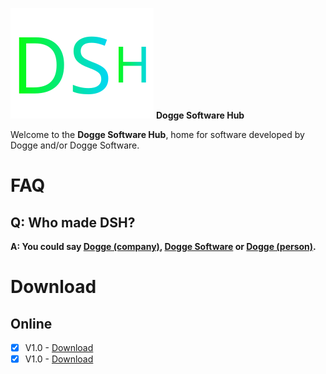 ![image](https://raw.githubusercontent.com/dogge-software/dogge-software-hub/bd88526152a308ddc6363406ac66526078582498/DSH%20Logo.svg) **Dogge Software Hub**

Welcome to the **Dogge Software Hub**, home for software developed by Dogge and/or Dogge Software.

# FAQ

## Q: Who made DSH?

**A: You could say [Dogge (company)](https://github.com/dogge-computing), [Dogge Software](https://github.com/dogge-software/) or [Dogge (person)](https://github.com/doggegamingtime/).**

# Download

## Online

* [x] V1.0 - [Download](https://github.com/dogge-software/dogge-software-hub/raw/main/Dogge%20Software%20Hub%20V1.0.html)
* [x] V1.0 - [Download](https://github.com/dogge-software/dogge-software-hub/raw/main/Dogge%20Software%20Hub%20V1.0.html)
